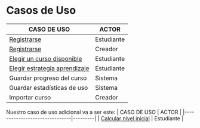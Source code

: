 # Casos de Uso

| CASO DE USO                   | ACTOR   |
|-------------------------------|---------|
| [Registrarse](./CasoUsoRegistrarEstudiante.md)                  | Estudiante | 
| [Registrarse](./CasoUsoRegistrarCreador.md)                  | Creador    |
| [Elegir un curso disponible](./CasoUsoElegirCurso.md)    | Estudiante |
| [Elegir estrategia aprendizaje](./CasoUsoElegirEstrategia.md) | Estudiante |
| Guardar progreso del curso    | Sistema |
| Guardar estadísticas de uso   | Sistema |
| Importar curso                   | Creador |




Nuestro caso de uso adicional va a ser este:
| CASO DE USO                   | ACTOR   |
|-------------------------------|---------|
| [Calcular nivel inicial](./CasoUsoNivelInicial.md)         | Estudiante |

